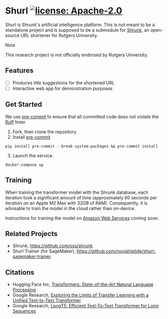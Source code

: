 # Shurl [![license: Apache-2.0](https://img.shields.io/github/license/novialriptide/shurl)](./LICENSE)

Shurl is Shrunk's artificial intelligence platform. This is not meant to be a standalone project and is supposed to be a submodule for [Shrunk](https://github.com/oss/shrunk), an open-source URL shortener for Rutgers University.

> [!NOTE]
> This research project is not officially endorsed by Rutgers University.

## Features

- [ ] Produces title suggestions for the shortened URL
- [ ] Interactive web app for demonstration purposes

## Get Started

We use [pre-commit](https://pre-commit.com/) to ensure that all committed code does not violate the [Ruff](https://docs.astral.sh/ruff/) linter.

1. Fork, then clone the repository
2. Install [pre-commit](https://pre-commit.com/)

```
pip install pre-commit --break-system-packages && pre-commit install
```

3. Launch the service.

```
docker-compose up
```

## Training

When training the transformer model with the Shrunk database, each iteration took a significant amount of time (approximately 60 seconds per iteration on an Apple M2 Max with 32GB of RAM). Consequently, it is advisable to train the model in the cloud rather than on-device.

Instructions for training the model on [Amazon Web Services](https://aws.amazon.com/) coming soon.

## Related Projects

- Shrunk, https://github.com/oss/shrunk
- Shurl Trainer (for SageMaker), https://github.com/novialriptide/shurl-sagemaker-trainer

## Citations

- Hugging Face Inc, [Transformers: State-of-the-Art Natural Language Processing](https://aclanthology.org/2020.emnlp-demos.6/)
- Google Research, [Exploring the Limits of Transfer Learning with a Unified Text-to-Text Transformer](http://jmlr.org/papers/v21/20-074.html)
- Google Research, [LongT5: Efficient Text-To-Text Transformer for Long Sequences](https://aclanthology.org/2022.findings-naacl.55)
